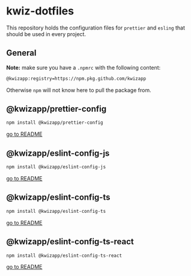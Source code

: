 # kwiz-dotfiles

This repository holds the configuration files for `prettier` and `esling` that should be used in every project.

## General

**Note:** make sure you have a `.npmrc` with the following content:

```bash
@kwizapp:registry=https://npm.pkg.github.com/kwizapp
```

Otherwise `npm` will not know here to pull the package from.

## @kwizapp/prettier-config

```bash
npm install @kwizapp/prettier-config
```

[go to README](https://github.com/kwizapp/kwiz-dotfiles/tree/dev/prettier-config)

## @kwizapp/eslint-config-js

```bash
npm install @kwizapp/eslint-config-js
```

[go to README](https://github.com/kwizapp/kwiz-dotfiles/tree/dev/eslint-configs/javascript)

## @kwizapp/eslint-config-ts

```bash
npm install @kwizapp/eslint-config-ts
```

[go to README](https://github.com/kwizapp/kwiz-dotfiles/tree/dev/eslint-configs/typescript)

## @kwizapp/eslint-config-ts-react

```bash
npm install @kwizapp/eslint-config-ts-react
```

[go to README](https://github.com/kwizapp/kwiz-dotfiles/tree/dev/eslint-configs/typescript-react)
